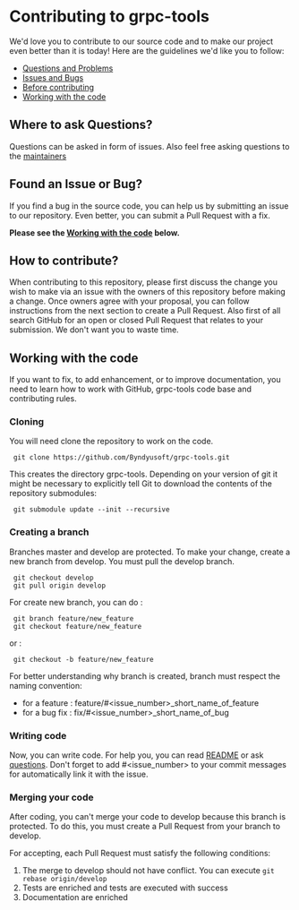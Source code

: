 # Contributing to grpc-tools

We'd love you to contribute to our source code and to make our project even better than it is
today! Here are the guidelines we'd like you to follow:

- [Questions and Problems](#question)
- [Issues and Bugs](#issue)
- [Before contributing](#contribute)
- [Working with the code](#working-with-the-code)

## <a name="question"></a>Where to ask Questions?

Questions can be asked in form of issues. Also feel free asking questions to the [maintainers](https://github.com/Byndyusoft/grpc-tools#maintainers)

## <a name="issue"></a> Found an Issue or Bug?

If you find a bug in the source code, you can help us by submitting an issue to our repository. Even better, you can submit a Pull Request with a fix.

**Please see the [Working with the code](#working-with-the-code) below.**

## <a name="contribute"></a>How to contribute?

When contributing to this repository, please first discuss the change you wish to make via an issue with the owners of this repository before making a change. Once owners agree with your proposal, you can follow instructions from the next section to create a Pull Request.
Also first of all search GitHub for an open or closed Pull Request that relates to your submission. We don't want you to waste time.

## Working with the code

If you want to fix, to add enhancement, or to improve documentation, you need to learn how to work with GitHub, grpc-tools code base and contributing rules.

### Cloning

You will need clone the repository to work on the code.

```shell
 git clone https://github.com/Byndyusoft/grpc-tools.git
```

This creates the directory grpc-tools. Depending on your version of git it might be necessary
to explicitly tell Git to download the contents of the repository submodules:

```shell
 git submodule update --init --recursive
```

### Creating a branch

Branches master and develop are protected. To make your change, create a new branch from develop. You must pull the develop branch.

```shell
 git checkout develop
 git pull origin develop
```

For create new branch, you can do :

```shell
 git branch feature/new_feature
 git checkout feature/new_feature
```

or :

```shell
 git checkout -b feature/new_feature
```

For better understanding why branch is created, branch must respect the naming convention:

- for a feature : feature/#<issue_number>\_short_name_of_feature
- for a bug fix : fix/#<issue_number>\_short_name_of_bug

### Writing code

Now, you can write code. For help you, you can read [README](README.md) or ask [questions](#question). Don't forget to add #<issue_number> to your commit messages for automatically link it with the issue.

### Merging your code

After coding, you can't merge your code to develop because this branch is protected. To do this, you must create a Pull Request from your branch to develop.

For accepting, each Pull Request must satisfy the following conditions:

1.  The merge to develop should not have conflict. You can execute `git rebase origin/develop`
2.  Tests are enriched and tests are executed with success
3.  Documentation are enriched
